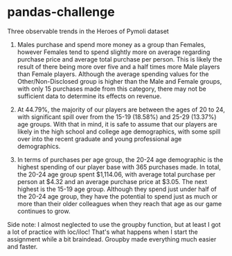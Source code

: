 # pandas-challenge

Three observable trends in the Heroes of Pymoli dataset

1) Males purchase and spend more money as a group than Females, however Females tend to spend slightly more on average regarding purchase price and average total purchase per person.  This is likely the result of there being more over five and a half times more Male players than Female players.  Although the average spending values for the Other/Non-Disclosed group is higher than the Male and Female groups, with only 15 purchases made from this category, there may not be sufficient data to determine its effects on revenue.


2)  At 44.79%, the majority of our players are between the ages of 20 to 24, with significant spill over from the 15-19 (18.58%) and 25-29 (13.37%) age groups.  With that in mind, it is safe to assume that our players are likely in the high school and college age demographics, with some spill over into the recent graduate and young professional age demographics.


3) In terms of purchases per age group, the 20-24 age demographic is the highest spending of our player base with 365 purchases made.  In total, the 20-24 age group spent $1,114.06, with average total purchase per person at $4.32 and an average purchase price at $3.05. The next highest is the 15-19 age group.  Although they spend just under half of the 20-24 age group, they have the potential to spend just as much or more than their older colleagues when they reach that age as our game continues to grow.



Side note: 
I almost neglected to use the groupby function, but at least I got a lot of practice with loc/iloc!  That's what happens when I start the assignment while a bit braindead.  Groupby made everything much easier and faster.
